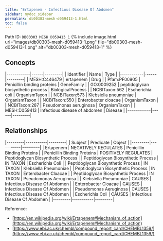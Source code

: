 ```yaml
---
title: "Ertapenem - Infectious Disease Of Abdomen"
sidebar: mydoc_sidebar
permalink: db00303-mesh-d059413-1.html
toc: false 
---
```



Path ID: `DB00303_MESH_D059413_1`
{% include image.html url="images/db00303-mesh-d059413-1.png" file="db00303-mesh-d059413-1.png" alt="db00303-mesh-d059413-1" %}

## Concepts

|------------|------|---------|
| Identifier | Name | Type    |
|------------|------|---------|
| MESH:C446479 | ertapenem | Drug |
| Pfam:PF00905 | Penicillin binding proteins | GeneFamily |
| GO:0009252 | peptidoglycan biosynthetic process | BiologicalProcess |
| NCBITaxon:562 | Escherichia coli | OrganismTaxon |
| NCBITaxon:573 | Klebsiella pneumoniae | OrganismTaxon |
| NCBITaxon:550 | Enterobacter cloacae | OrganismTaxon |
| NCBITaxon:287 | Pseudomonas aeruginosa | OrganismTaxon |
| MESH:D059413 | Infectious disease of abdomen | Disease |
|------------|------|---------|

## Relationships

|---------|-----------|---------|
| Subject | Predicate | Object  |
|---------|-----------|---------|
| Ertapenem | NEGATIVELY REGULATES | Penicillin Binding Proteins |
| Penicillin Binding Proteins | POSITIVELY REGULATES | Peptidoglycan Biosynthetic Process |
| Peptidoglycan Biosynthetic Process | IN TAXON | Escherichia Coli |
| Peptidoglycan Biosynthetic Process | IN TAXON | Klebsiella Pneumoniae |
| Peptidoglycan Biosynthetic Process | IN TAXON | Enterobacter Cloacae |
| Peptidoglycan Biosynthetic Process | IN TAXON | Pseudomonas Aeruginosa |
| Klebsiella Pneumoniae | CAUSES | Infectious Disease Of Abdomen |
| Enterobacter Cloacae | CAUSES | Infectious Disease Of Abdomen |
| Pseudomonas Aeruginosa | CAUSES | Infectious Disease Of Abdomen |
| Escherichia Coli | CAUSES | Infectious Disease Of Abdomen |
|---------|-----------|---------|

Reference: 
  - [https://en.wikipedia.org/wiki/Ertapenem#Mechanism_of_action](https://en.wikipedia.org/wiki/Ertapenem#Mechanism_of_action)
  - [https://www.ebi.ac.uk/chembl/compound_report_card/CHEMBL1359/](https://www.ebi.ac.uk/chembl/compound_report_card/CHEMBL1359/)
